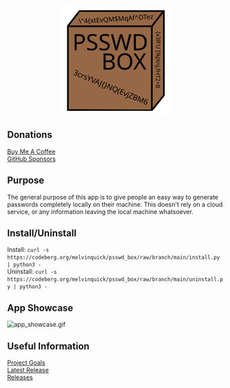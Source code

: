 <p align="center"> <img src="src/psswd_box/resources/images/psswd_box-256.png" /> </p>

## Donations

[Buy Me A Coffee](https://www.buymeacoffee.com/KingKairos)  
[GitHub Sponsors](https://github.com/sponsors/melvinquick)

## Purpose

The general purpose of this app is to give people an easy way to generate passwords completely locally on their machine. This doesn't rely on a cloud service, or any information leaving the local machine whatsoever.

## Install/Uninstall

Install: `curl -s https://codeberg.org/melvinquick/psswd_box/raw/branch/main/install.py | python3 -`  
Uninstall: `curl -s https://codeberg.org/melvinquick/psswd_box/raw/branch/main/uninstall.py | python3 -`

## App Showcase

![app_showcase.gif](src/psswd_box/resources/gifs/app_showcase.gif)

## Useful Information

[Project Goals](https://codeberg.org/melvinquick/psswd_box/projects/12633)  
[Latest Release](https://codeberg.org/melvinquick/psswd_box/releases/latest)  
[Releases](https://codeberg.org/melvinquick/psswd_box/releases)
